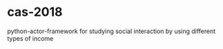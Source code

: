 # cas-2018
python-actor-framework for studying social interaction by using different types of income
